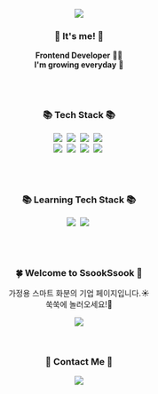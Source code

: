 
<p align="center">
<img src="https://capsule-render.vercel.app/api?type=wave&color=FFA500&height=300&section=header&text=Hello! Beyond!%&fontSize=60&fontColor=#fff"/>
</p>

<h3 align="center">👋 It's me! 👋</h3>
<p align="center">
  <b>Frontend Developer</b> 👩‍💻 <br>
  <b>I'm growing everyday</b> 🌿
</p>

<br><br>

<h3 align="center">📚 Tech Stack 📚</h3>
<p align="center">
  <img src="https://img.shields.io/badge/html5-E34F26?style=for-the-badge&logo=html5&logoColor=white"/></a>&nbsp
  <img src="https://img.shields.io/badge/css-1572B6?style=for-the-badge&logo=css3&logoColor=white"/></a>&nbsp 
  <img src="https://img.shields.io/badge/javascript-F7DF1E?style=for-the-badge&logo=javascript&logoColor=black"/></a>&nbsp 
  <img src="https://img.shields.io/badge/jquery-7952B3?style=for-the-badge&logo=jquery&logoColor=white"/></a>&nbsp 
  <br>
  <img src="https://img.shields.io/badge/bootstrap-F47C7C?style=for-the-badge&logo=bootstrap&logoColor=white"/></a>&nbsp
  <img src="https://img.shields.io/badge/Photoshop-7FB5FF?style=for-the-badge&logo=AdobePhotoshop&logoColor=white"/></a>&nbsp
  <img src="https://img.shields.io/badge/Illustrator-FFCD11?style=for-the-badge&logo=AdobeIllustrator&logoColor=white"/></a>&nbsp
  <img src="https://img.shields.io/badge/Illustrator-FFCD11?style=for-the-badge&logo=AdobeIllustrator&logoColor=white"/></a>&nbsp

</p>

<br><br>

<h3 align="center">📚 Learning Tech Stack 📚</h3>
<p align="center">
  <img src="https://img.shields.io/badge/React-61DAFB?style=for-the-badge&logo=React&logoColor=white"/></a>&nbsp
  <img src="https://img.shields.io/badge/TypeScript-3178C6?style=for-the-badge&logo=TypeScript&logoColor=white"/></a>&nbsp 
</p>

<br><br>

<h3 align="center">🍀 Welcome to SsookSsook 🌱</h3>
<p align="center">
  가정용 스마트 화분의 기업 페이지입니다.☀️ <br>
  쑥쑥에 놀러오세요!🌱
</p>
<p align="center">
  <a href="https://ssookssook.netlify.app"><img src="https://img.shields.io/badge/SsookSsoook-006600?style=flat-square&logo=4chan&logoColor=white&link=https://ssookssook.netlify.app"/></a>
</p>

<br>
<h3 align="center">🌈 Contact Me 🌈</h3>
<p align="center">
  <a href="mailto:insideb94@gmail.com"><img src="https://img.shields.io/badge/Gmail-d14836?style=flat-square&logo=Gmail&logoColor=white&link=insideb94@gmail.com"/></a>
</p>



